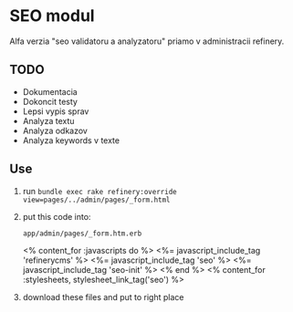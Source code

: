 # SEO modul

Alfa verzia "seo validatoru a analyzatoru" priamo v administracii refinery.

## TODO

- Dokumentacia
- Dokoncit testy
- Lepsi vypis sprav
- Analyza textu
- Analyza odkazov
- Analyza keywords v texte

## Use

1. run `bundle exec rake refinery:override view=pages/../admin/pages/_form.html`

2. put this code into:

    `app/admin/pages/_form.htm.erb`

    <% content_for :javascripts do %>
      <%= javascript_include_tag 'refinerycms' %>
      <%= javascript_include_tag 'seo' %>
      <%= javascript_include_tag 'seo-init' %>
    <% end %>
    <% content_for :stylesheets, stylesheet_link_tag('seo') %>

3. download these files and put to right place 
